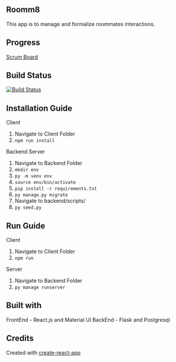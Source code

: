 Roomm8
--
This app is to manage and formalize roommates interactions. 

Progress
--
[Scrum Board](https://trello.com/b/FaETswJe/roomm8)

Build Status
--
[![Build Status](https://travis-ci.org/Willievuong/roomm8.svg?branch=master)](https://travis-ci.org/Willievuong/roomm8)

Installation Guide
--
Client
1. Navigate to Client Folder
2. `npm run install`

Backend Server 
1. Navigate to Backend Folder
2. `mkdir env` 
3. `py -m venv env`
4. `source env/bin/activate`
5. `pip install -r requirements.txt`
6. `py manage.py migrate`
7. Navigate to backend/scripts/
8. `py seed.py`

Run Guide
--
Client
1. Navigate to Client Folder 
2. `npm run`

Server
1. Navigate to Backend Folder
2. `py manage runserver`

Built with
--
FrontEnd - React.js and Material UI 
BackEnd - Flask and Postgresql

Credits
-- 
Created with [create-react-app](https://github.com/facebookincubator/create-react-app/blob/master/packages/react-scripts/template/README.md)
